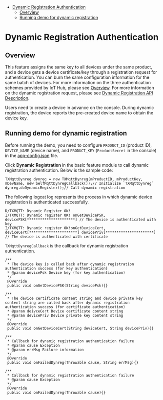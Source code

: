 * [Dynamic Registration Authentication](#Dynamic-Registration-Authentication)
  * [Overview](#Overview)
  * [Running demo for dynamic registration](#Running-demo-for-dynamic-registration)

# Dynamic Registration Authentication
## Overview
This feature assigns the same key to all devices under the same product, and a device gets a device certificate/key through a registration request for authentication. You can burn the same configuration information for the same batch of devices. For more information on the three authentication schemes provided by IoT Hub, please see [Overview](https://cloud.tencent.com/document/product/634/35272). For more information on the dynamic registration request, please see [Dynamic Registration API Description](https://cloud.tencent.com/document/product/634/47225).

Users need to create a device in advance on the console. During dynamic registration, the device reports the pre-created device name to obtain the device key.

## Running demo for dynamic registration
Before running the demo, you need to configure `PRODUCT_ID` (product ID), `DEVICE_NAME` (device name), and `PRODUCT_KEY` (`ProductSecret` in the console) in the [app-config.json](../../../hub-android-demo/src/main/assets/app-config.json) file.

Click **Dynamic Registration** in the basic feature module to call dynamic registration authentication. Below is the sample code:
```
TXMqttDynreg dynreg = new TXMqttDynreg(mProductID, mProductKey, mDevName, new SelfMqttDynregCallback());// Initialize `TXMqttDynreg`
dynreg.doDynamicRegister();// Call dynamic registration
```

The following logcat log represents the process in which dynamic device registration is authenticated successfully.
```
D/TXMQTT: Dynamic Register OK!
I/TXMQTT: Dynamic register OK! onGetDevicePSK, devicePSK[**********************] // The device is authenticated with key
I/TXMQTT: Dynamic register OK!onGetDeviceCert, deviceCert[**********************] devicePriv[**********************] // The device is authenticated with certificate
```

`TXMqttDynregCallback` is the callback for dynamic registration authentication.
```
/**
 * The device key is called back after dynamic registration authentication success (for key authentication)
 * @param devicePsk Device key (for key authentication)
 */
 @Override
 public void onGetDevicePSK(String devicePsk){}

/**
 * The device certificate content string and device private key content string are called back after dynamic registration authentication success (for certificate authentication)
 * @param deivceCert Device certificate content string
 * @param devicePriv Device private key content string
 */
 @Override
 public void onGetDeviceCert(String deviceCert, String devicePriv){}

/**
 * Callback for dynamic registration authentication failure
 * @param cause Exception
 * @param errMsg Failure information
 */
 @Override
 public void onFailedDynreg(Throwable cause, String errMsg){}

/**
 * Callback for dynamic registration authentication failure
 * @param cause Exception
 */
 @Override
 public void onFailedDynreg(Throwable cause){}
```

